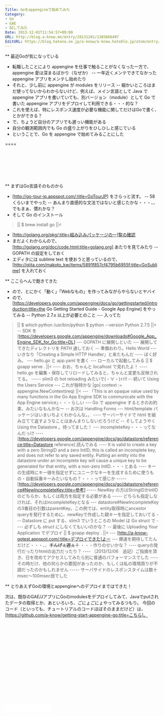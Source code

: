 ```yaml
---
Title: Goをappengineで始めてみた
Category:
- Go
- GAE
- 試してみた
Date: 2013-12-01T11:54:57+09:00
URL: http://blog.a-know.me/entry/20131201/1385866497
EditURL: https://blog.hatena.ne.jp/a-know/a-know.hateblo.jp/atom/entry/12921228815727979252
---
```


** 最近Goが気になっている
- 転職したことにより appengine を仕事で触ることがなくなった一方で、appengine 愛は深まるばかり（なぜか）
-- 一年近くメンテできてなかった appengine アプリをメンテし始めたり
- それと、少し前に appengine が modules をリリース
-- 細かいところはまだ使ってないからわからないけど、例えば、メイン言語として Java で appengine アプリを書いていても、別バージョン（module）として Go で書いた appengine アプリをデプロイして利用できる・・・的な？
- これを使えば、特にレスポンス速度が必要な機能に関してだけはGoで書く、とかができる？
- で、ちょうど自分のアプリでも遅っい機能がある
- 自分の観測範囲内でも Go の盛り上がりをひしひしと感じている
- ということで、Go を appengine で始めてみることにした

====

<script async src="//pagead2.googlesyndication.com/pagead/js/adsbygoogle.js"></script>
<!-- article-top -->
<ins class="adsbygoogle"
     style="display:inline-block;width:728px;height:90px"
     data-ad-client="ca-pub-3463034538369189"
     data-ad-slot="8367620130"></ins>
<script>
(adsbygoogle = window.adsbygoogle || []).push({});
</script>


** まずはGo言語そのものから
- [http://go-tour-jp.appspot.com/:title=GoTourJP] をさらっと流す。
-- 58くらいまでやった
-- あんまり直感的な文法ではないと感じたかな・・・、、でもまぁ、慣れかな？
- そして Go のインストール
>||
$ brew install go
||<
- [http://golang.org/pkg/:title=組み込みパッケージの一]覧の確認
- まだよくわからんので、 [http://golang.org/doc/code.html:title=golang.org] あたりを見てみたり
-- GOPATH の設定をしておく
- エディタには sublime text を使おうと思っているので、[http://qiita.com/makoto_kw/items/5891f857cf4795b6955f:title=GoSublime] を入れておく


** ここらへんで飽きてきた
- ので、とにかく「動く」「Webなもの」を作ってみながらやらないとヤバイ
- ので、[https://developers.google.com/appengine/docs/go/gettingstarted/introduction:title=the Go Getting Started Guide - Google App Engine] をやってみる
-- Python 2.7.x 以上が必要とのこと
--- 入ってた
>||
$ which python
/usr/bin/python
$ python --version
Python 2.7.5
||<
-- SDK を[https://developers.google.com/appengine/downloads#Google_App_Engine_SDK_for_Go:title=DL]
--- GOPATH に展開しといた
--- 展開してできたディレクトリを PATH 通しておく
-- 準備おわり。Hello World
--- いきなり「Creating a Simple HTTP Handler」と来たもんだ
---- ぼく好み。
--- hello.go と app.yaml を書く
--- ローカルで起動してみる
>||
$ goapp serve .
||<
---- おお、ちゃんと localhost で見れたよ！
---- hello.go を編集・保存してリロードしてみると、ちゃんと変更も反映されてる。
----- slim3 の hot reloading みたいで(・∀・)ｲｲ!!
-- 続いて Using the Users Service
--- これが独特かな
>|go|
context := appengine.NewContext(req)
||<
--- 「This is an opaque value used by many functions in the Go App Engine SDK to communicate with the App Engine service」・・・らしい
--- Go で appengine するときのお約束、みたいなもんかなー
-- お次は Handling Forms
--- html/template パッケージはいまいちよくわからんな。。
---- サーバーサイドで html を組み立てて返すようなことはあんまりしないだろうけど
-- そしてようやく Using the Datastore 。待ってました！
--- incompleteKey・・・ってなんだっけ
---- [https://developers.google.com/appengine/docs/go/datastore/reference:title=Datastore reference] 読んでみる
---- It is valid to create a key with a zero StringID and a zero IntID; this is called an incomplete key, and does not refer to any saved entity. Putting an entity into the datastore under an incomplete key will cause a unique key to be generated for that entity, with a non-zero IntID.・・・とある
---- キーの生成時にキー値を指定せずにユニークなキーを生成するために使うもの・自動採番キーみたいなもの？・・・って感じか
----- [https://developers.google.com/appengine/docs/go/datastore/reference#NewIncompleteKey:title=参考]
----- NewKey の方はStringIDかintIDのどちらか、もしくは両方を指定する必要がある
----- どちらも指定しなければ、それはincompleteKeyとなる
--- datastore#NewIncompleteKey の3番目の引数はparentKey。この例では、entity取得時にancestor queryを発行するために、newKeyで作成した親キーを指定しておいてる
--- Datastore に put する、slim3 でいうところの Model は Go struct で
---- 必ずしも struct にしなくてもいいのかな？
-- 最後に Uploading Your Application でデプロイ
>||
 $ goapp deploy .
||<
--- [http://a-know-gotest.appspot.com/:title=デプロイできた]よー
--- 爆速を期待してたんだけど・・・、、<del datetime="2013-12-06T09:44:44+09:00"><span class="deco" style="font-weight:bold;">すんげぇ遅ぇ！</span></del> ・・・作りのせいかな？
---- queryの発行だったりhtmlの出力だったり？
---- （2013/12/06　追記）ご指摘を頂き、日を改めてアクセスしてみたら別に普通のパフォーマンスでした
---- その時だけ、他の何らかの要因があったのか、もしくは私の環境周りが不調だったのかもしれません
----- サーバサイドのレスポンスタイムは数十msec〜100msec弱でした


** とりあえずGoの環境とappengineへのデプロイまではできた！

次は、既存のGAE/JアプリにGoのmodulesをデプロイしてみて、Javaでputされたデータの取得とか、あといろいろ、ごにょごにょやってみるつもり。
今回のコード（といっても、チュートリアルのコードほぼそのままだけど）は、[https://github.com/a-know/getting-start-appengine-go:title=こちら]。


<script async src="//pagead2.googlesyndication.com/pagead/js/adsbygoogle.js"></script>
<!-- article-bottom2 -->
<ins class="adsbygoogle"
     style="display:inline-block;width:300px;height:250px"
     data-ad-client="ca-pub-3463034538369189"
     data-ad-slot="5274552934"></ins>
<script>
(adsbygoogle = window.adsbygoogle || []).push({});
</script>


<iframe src="//blog.hatena.ne.jp/a-know/a-know.hateblo.jp/subscribe/iframe" allowtransparency="true" frameborder="0" scrolling="no" width="150" height="28"></iframe>
